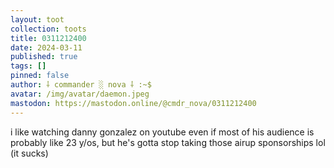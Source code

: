 ```yaml
---
layout: toot
collection: toots
title: 0311212400
date: 2024-03-11
published: true
tags: []
pinned: false
author: ⸸ commander ░ nova ⸸ :~$
avatar: /img/avatar/daemon.jpeg
mastodon: https://mastodon.online/@cmdr_nova/0311212400
---
```


i like watching danny gonzalez on youtube even if most of his audience is probably like 23 y/os, but he's gotta stop taking those airup sponsorships lol (it sucks)

